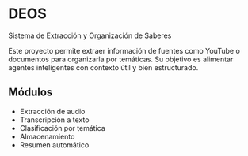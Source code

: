 # DEOS

Sistema de Extracción y Organización de Saberes

Este proyecto permite extraer información de fuentes como YouTube o documentos para organizarla por temáticas. Su
objetivo es alimentar agentes inteligentes con contexto útil y bien estructurado.

## Módulos

- Extracción de audio
- Transcripción a texto
- Clasificación por temática
- Almacenamiento
- Resumen automático
